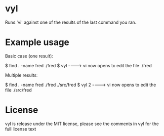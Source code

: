 vyl
===

Runs 'vi' against one of the results of the last command you ran.

Example usage
=============

Basic case (one result):

$ find . -name fred
./fred
$ vyl
----> vi now opens to edit the file ./fred


Multiple results:

$ find . -name fred
./fred
./src/fred
$ vyl 2
----> vi now opens to edit the file ./src/fred


License
=======

vyl is release under the MIT license, please see the comments in vyl for the
full license text

